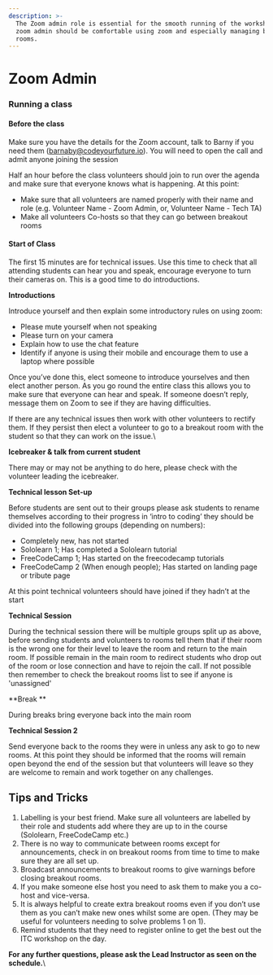 ```yaml
---
description: >-
  The Zoom admin role is essential for the smooth running of the workshop. A
  zoom admin should be comfortable using zoom and especially managing breakout
  rooms.
---
```


# Zoom Admin

### **Running a class**

#### Before the class

Make sure you have the details for the Zoom account, talk to Barny if you need them (barnaby@codeyourfuture.io). You will need to open the call and admit anyone joining the session

Half an hour before the class volunteers should join to run over the agenda and make sure that everyone knows what is happening. At this point:

* Make sure that all volunteers are named properly with their name and role (e.g. Volunteer Name - Zoom Admin, or, Volunteer Name  - Tech TA)&#x20;
* Make all volunteers Co-hosts so that they can go between breakout rooms

#### Start of Class

The first 15 minutes are for technical issues. Use this time to check that all attending students can hear you and speak, encourage everyone to turn their cameras on. This is a good time to do introductions.

**Introductions**

Introduce yourself and then explain some introductory rules on using zoom:

* Please mute yourself when not speaking
* Please turn on your camera
* Explain how to use the chat feature
* Identify if anyone is using their mobile and encourage them to use a laptop where possible

Once you’ve done this, elect someone to introduce yourselves and then elect another person. As you go round the entire class this allows you to make sure that everyone can hear and speak. If someone doesn’t reply, message them on Zoom to see if they are having difficulties.

If there are any technical issues then work with other volunteers to rectify them. If they persist then elect a volunteer to go to a breakout room with the student so that they can work on the issue.\


**Icebreaker & talk from current student**

There may or may not be anything to do here, please check with the volunteer leading the icebreaker.

**Technical lesson Set-up**

Before students are sent out to their groups please ask students to rename themselves according to their progress in ‘intro to coding’ they should be divided into the following groups (depending on numbers):

* Completely new, has not started
* Sololearn 1; Has completed a Sololearn tutorial
* FreeCodeCamp 1; Has started on the freecodecamp tutorials
* FreeCodeCamp 2 (When enough people); Has started on landing page or tribute page

At this point technical volunteers should have joined if they hadn’t at the start

**Technical Session**

During the technical session there will be multiple groups split up as above, before sending students and volunteers to rooms tell them that if their room is the wrong one for their level to leave the room and return to the main room. If possible remain in the main room to redirect students who drop out of the room or lose connection and have to rejoin the call. If not possible then remember to check the breakout rooms list to see if anyone is 'unassigned'

**Break **

During breaks bring everyone back into the main room

**Technical Session 2**

Send everyone back to the rooms they were in unless any ask to go to new rooms. At this point they should be informed that the rooms will remain open beyond the end of the session but that volunteers will leave so they are welcome to remain and work together on any challenges.&#x20;

## **Tips and Tricks**

1. Labelling is your best friend. Make sure all volunteers are labelled by their role and students add where they are up to in the course (Sololearn, FreeCodeCamp etc.)
2. There is no way to communicate between rooms except for announcements, check in on breakout rooms from time to time to make sure they are all set up.
3. Broadcast announcements to breakout rooms to give warnings before closing breakout rooms.&#x20;
4. If you make someone else host you need to ask them to make you a co-host and vice-versa.&#x20;
5. It is always helpful to create extra breakout rooms even if you don’t use them as you can’t make new ones whilst some are open. (They may be useful for volunteers needing to solve problems 1 on 1).
6. Remind students that they need to register online to get the best out the ITC workshop on the day.&#x20;

**For any further questions, please ask the Lead Instructor as seen on the schedule.**\

